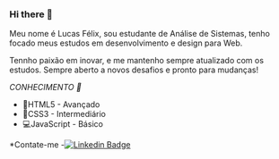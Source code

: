 ### Hi there 👋

Meu nome é Lucas Félix, sou estudante de Análise de Sistemas, tenho focado meus estudos em 
desenvolvimento e design para Web.

Tennho paixão em inovar, e me mantenho sempre atualizado com os estudos.
Sempre aberto a novos desafios e pronto para mudanças!

*CONHECIMENTO 📕*
- 🦴HTML5 - Avançado
- 👔CSS3 - Intermediário  
- 💻JavaScript - Básico

*Contate-me
-[![Linkedin Badge](https://img.shields.io/badge/-LinkedIn-blue?style=flat-square&logo=Linkedin&logoColor=white&link=https://www.linkedin.com/in/lucas-alc%C3%A2ntara-4b5342193/)](https://www.linkedin.com/in/lucas-alc%C3%A2ntara-4b5342193/)

